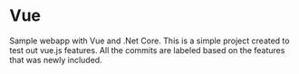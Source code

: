 # Vue
Sample webapp with Vue  and .Net Core.
This is a simple project created to test out vue.js features.
All the commits are labeled based on the features that was newly included.
